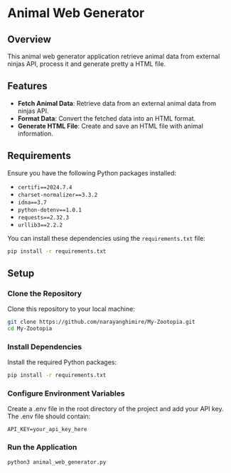 # Animal Web Generator

## Overview

This animal web generator application retrieve animal data from external ninjas API, process it and generate pretty a
HTML file. 

## Features

- **Fetch Animal Data**: Retrieve data from an external animal data from ninjas API.
- **Format Data**: Convert the fetched data into an HTML format.
- **Generate HTML File**: Create and save an HTML file with animal information.

## Requirements

Ensure you have the following Python packages installed:

- `certifi==2024.7.4`
- `charset-normalizer==3.3.2`
- `idna==3.7`
- `python-dotenv==1.0.1`
- `requests==2.32.3`
- `urllib3==2.2.2`

You can install these dependencies using the `requirements.txt` file:

```sh
pip install -r requirements.txt
```
## Setup

### Clone the Repository
Clone this repository to your local machine:

```sh
git clone https://github.com/narayanghimire/My-Zootopia.git
cd My-Zootopia
```

### Install Dependencies
Install the required Python packages:
```sh
pip install -r requirements.txt
```
### Configure Environment Variables
Create a .env file in the root directory of the project and add your API key. The .env file should contain:
```
API_KEY=your_api_key_here
```

### Run the Application
```
python3 animal_web_generator.py
```
